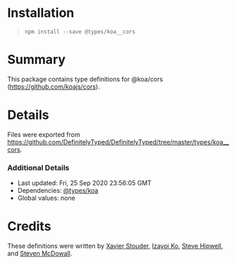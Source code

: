 # Installation
> `npm install --save @types/koa__cors`

# Summary
This package contains type definitions for @koa/cors (https://github.com/koajs/cors).

# Details
Files were exported from https://github.com/DefinitelyTyped/DefinitelyTyped/tree/master/types/koa__cors.

### Additional Details
 * Last updated: Fri, 25 Sep 2020 23:56:05 GMT
 * Dependencies: [@types/koa](https://npmjs.com/package/@types/koa)
 * Global values: none

# Credits
These definitions were written by [Xavier Stouder](https://github.com/Xstoudi), [Izayoi Ko](https://github.com/izayoiko), [Steve Hipwell](https://github.com/stevehipwell), and [Steven McDowall](https://github.com/sjmcdowall).
